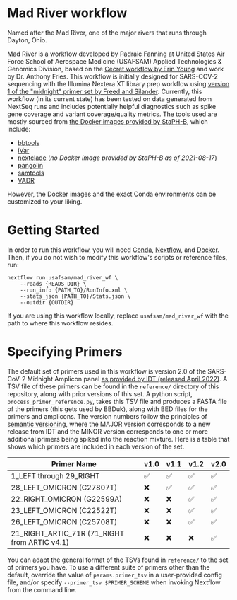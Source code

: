 # Mad River workflow

Named after the Mad River, one of the major rivers that runs through Dayton, Ohio.

Mad River is a workflow developed by Padraic Fanning at United States Air Force School of Aerospace Medicine (USAFSAM) Applied Technologies & Genomics Division, based on the [Cecret workflow by Erin Young](https://github.com/UPHL-BioNGS/Cecret) and work by Dr. Anthony Fries.
This workflow is initially designed for SARS-COV-2 sequencing with the Illumina Nextera XT library prep workflow using [version 1 of the "midnight" primer set by Freed and Silander](https://www.protocols.io/view/sars-cov2-genome-sequencing-protocol-1200bp-amplic-btsrnnd6).
Currently, this workflow (in its current state) has been tested on data generated from NextSeq runs and includes potentially helpful diagnostics such as spike gene coverage and variant coverage/quality metrics.
The tools used are mostly sourced from [the Docker images provided by StaPH-B](https://github.com/StaPH-B/docker-builds), which include:

- [bbtools](https://jgi.doe.gov/data-and-tools/bbtools/)
- [iVar](https://andersen-lab.github.io/ivar/html/)
- [nextclade](https://github.com/nextstrain/nextclade) (_no Docker image provided by StaPH-B as of 2021-08-17_)
- [pangolin](https://cov-lineages.org/resources/pangolin.html)
- [samtools](https://www.htslib.org/)
- [VADR](https://github.com/ncbi/vadr)

However, the Docker images and the exact Conda environments can be customized to your liking.

# Getting Started

In order to run this workflow, you will need [Conda](https://docs.conda.io/en/latest/miniconda.html), [Nextflow](https://www.nextflow.io), and [Docker](https://www.docker.com/).
Then, if you do not wish to modify this workflow's scripts or reference files, run:

```none
nextflow run usafsam/mad_river_wf \
    --reads {READS_DIR} \
    --run_info {PATH_TO}/RunInfo.xml \
    --stats_json {PATH_TO}/Stats.json \
    --outdir {OUTDIR}
```

If you are using this workflow locally, replace `usafsam/mad_river_wf` with the path to where this workflow resides.

# Specifying Primers

The default set of primers used in this workflow is version 2.0 of the SARS-CoV-2 Midnight Amplicon panel [as provided by IDT (released April 2022)](https://www.idtdna.com/pages/products/next-generation-sequencing/workflow/xgen-ngs-amplicon-sequencing/predesigned-amplicon-panels/sars-cov-2-midnight-amp-panel).
A TSV file of these primers can be found in the `reference/` directory of this repository, along with prior versions of this set.
A python script, `process_primer_reference.py`, takes this TSV file and produces a FASTA file of the primers (this gets used by BBDuk), along with BED files for the primers and amplicons.
The version numbers follow the principles of [semantic versioning](https://semver.org/), where the MAJOR version corresponds to a new release from IDT and the MINOR version corresponds to one or more additional primers being spiked into the reaction mixture.
Here is a table that shows which primers are included in each version of the set.

| Primer Name | v1.0 | v1.1 | v1.2 | v2.0 |
|---|---|---|---|---|
| 1\_LEFT through 29\_RIGHT | :white_check_mark: | :white_check_mark: | :white_check_mark: | :white_check_mark: |
| 28\_LEFT\_OMICRON (C27807T) | :x: | :white_check_mark: | :white_check_mark: | :white_check_mark: |
| 22\_RIGHT\_OMICRON (G22599A) | :x: | :x: | :white_check_mark: | :white_check_mark: |
| 23\_LEFT\_OMICRON (C22522T) | :x: | :x: | :white_check_mark: | :white_check_mark: |
| 26\_LEFT\_OMICRON (C25708T) | :x: | :x: | :white_check_mark: | :white_check_mark: |
| 21\_RIGHT\_ARTIC\_71R (71\_RIGHT from ARTIC v4.1) | :x: | :x: | :x: | :white_check_mark: |

You can adapt the general format of the TSVs found in `reference/` to the set of primers you have.
To use a different suite of primers other than the default, override the value of `params.primer_tsv` in a user-provided config file, and/or specify `--primer_tsv $PRIMER_SCHEME` when invoking Nextflow from the command line.
